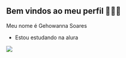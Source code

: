 ## Bem vindos ao meu perfil 👩‍🎓💜

Meu nome é Gehowanna Soares 

- Estou estudando na alura



![](![image](https://github.com/Gehoow/gehoow/assets/171803426/b8482332-cfb4-4870-99a7-46863fa54125)
)
